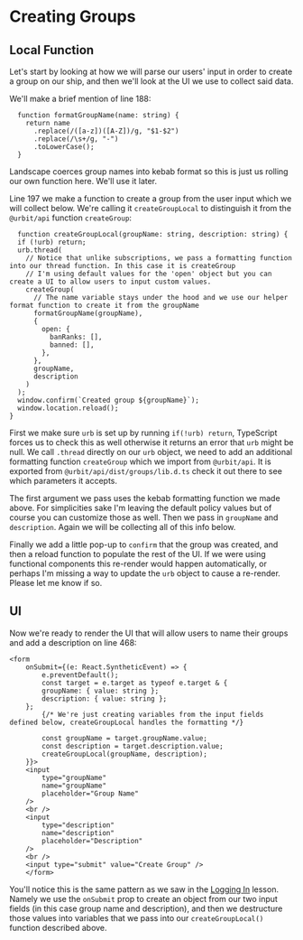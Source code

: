 # Creating Groups

## Local Function

Let's start by looking at how we will parse our users' input in order to create a group on our ship, and then we'll look at the UI we use to collect said data.

We'll make a brief mention of line 188:

```
  function formatGroupName(name: string) {
    return name
      .replace(/([a-z])([A-Z])/g, "$1-$2")
      .replace(/\s+/g, "-")
      .toLowerCase();
  }
```

Landscape coerces group names into kebab format so this is just us rolling our own function here. We'll use it later.

Line 197 we make a function to create a group from the user input which we will collect below. We're calling it `createGroupLocal` to distinguish it from the `@urbit/api` function `createGroup`:

```
  function createGroupLocal(groupName: string, description: string) {
  if (!urb) return;
  urb.thread(
    // Notice that unlike subscriptions, we pass a formatting function into our thread function. In this case it is createGroup
    // I'm using default values for the 'open' object but you can create a UI to allow users to input custom values.
    createGroup(
      // The name variable stays under the hood and we use our helper format function to create it from the groupName
      formatGroupName(groupName),
      {
        open: {
          banRanks: [],
          banned: [],
        },
      },
      groupName,
      description
    )
  );
  window.confirm(`Created group ${groupName}`);
  window.location.reload();
}
```

First we make sure `urb` is set up by running `if(!urb) return`, TypeScript forces us to check this as well otherwise it returns an error that `urb` might be null. We call `.thread` directly on our `urb` object, we need to add an additional formatting function `createGroup` which we import from `@urbit/api`. It is exported from `@urbit/api/dist/groups/lib.d.ts` check it out there to see which parameters it accepts.

The first argument we pass uses the kebab formatting function we made above. For simplicities sake I'm leaving the default policy values but of course you can customize those as well. Then we pass in `groupName` and `description`. Again we will be collecting all of this info below.

Finally we add a little pop-up to `confirm` that the group was created, and then a reload function to populate the rest of the UI. If we were using functional components this re-render would happen automatically, or perhaps I'm missing a way to update the `urb` object to cause a re-render. Please let me know if so.

## UI

Now we're ready to render the UI that will allow users to name their groups and add a description on line 468:

```
<form
    onSubmit={(e: React.SyntheticEvent) => {
        e.preventDefault();
        const target = e.target as typeof e.target & {
        groupName: { value: string };
        description: { value: string };
    };
        {/* We're just creating variables from the input fields defined below, createGroupLocal handles the formatting */}

        const groupName = target.groupName.value;
        const description = target.description.value;
        createGroupLocal(groupName, description);
    }}>
    <input
        type="groupName"
        name="groupName"
        placeholder="Group Name"
    />
    <br />
    <input
        type="description"
        name="description"
        placeholder="Description"
    />
    <br />
    <input type="submit" value="Create Group" />
    </form>
```

You'll notice this is the same pattern as we saw in the [Logging In](https://github.com/witfyl-ravped/urbit-react-cookbook/blob/main/logginging.md) lesson. Namely we use the `onSubmit` prop to create an object from our two input fields (in this case group name and description), and then we destructure those values into variables that we pass into our `createGroupLocal()` function described above.
